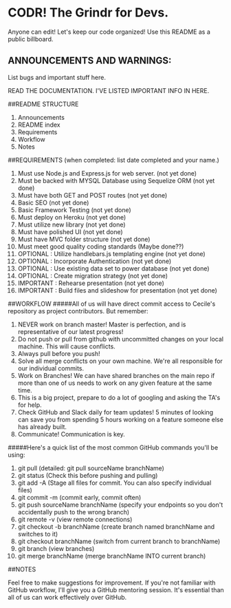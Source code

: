 # CODR! The Grindr for Devs.
Anyone can edit! Let's keep our code organized! Use this README as a public billboard.

## ANNOUNCEMENTS AND WARNINGS:
List bugs and important stuff here.

READ THE DOCUMENTATION. I'VE LISTED IMPORTANT INFO IN HERE.

##README STRUCTURE
1. Announcements
2. README index
3. Requirements
4. Workflow
5. Notes

##REQUIREMENTS (when completed: list date completed and your name.)
1. Must use Node.js and Express.js for web server. (not yet done)
2. Must be backed with MYSQL Database using Sequelize ORM (not yet done)
3. Must have both GET and POST routes (not yet done)
4. Basic SEO (not yet done)
5. Basic Framework Testing (not yet done)
6. Must deploy on Heroku (not yet done)
7. Must utilize new library (not yet done)
8. Must have polished UI (not yet done)
9. Must have MVC folder structure (not yet done)
10. Must meet good quality coding standards (Maybe done??)
11. OPTIONAL : Utilize handlebars.js templating engine (not yet done)
12. OPTIONAL : Incorporate Authentication (not yet done)
13. OPTIONAL : Use existing data set to power database (not yet done) 
14. OPTIONAL :  Create migration strategy (not yet done)
15. IMPORTANT : Rehearse presentation (not yet done)
16. IMPORTANT : Build files and slideshow for presentation (not yet done)

##WORKFLOW 
#####All of us will have direct commit access to Cecile's repository as project contributors. But remember:
1. NEVER work on branch master! Master is perfection, and is representative of our latest progress!
2. Do not push or pull from github with uncommitted changes on your local machine. This will cause conflicts.
3. Always pull before you push!
4. Solve all merge conflicts on your own machine. We're all responsible for our individual commits.
5. Work on Branches! We can have shared branches on the main repo if more than one of us needs to work on any given feature at the same time.
6. This is a big project, prepare to do a lot of googling and asking the TA's for help.
7. Check GitHub and Slack daily for team updates! 5 minutes of looking can save you from spending 5 hours working on a feature someone else has already built.
8. Communicate! Communication is key.

#####Here's a quick list of the most common GitHub commands you'll be using:
1. git pull 	(detailed: git pull sourceName branchName)
2. git status 	(Check this before pushing and pulling)
3. git add -A 	(Stage all files for commit. You can also specify individual files)
4. git commit -m 	(commit early, commit often)
5. git push sourceName branchName (specify your endpoints so you don't accidentally push to the wrong branch)
6. git remote -v 	(view remote connections)
7. git checkout -b branchName 	(create branch named branchName and switches to it)
8. git checkout branchName 	(switch from current branch to branchName)
9. git branch 		(view branches)
10. git merge branchName 	(merge branchName INTO current branch)

##NOTES

Feel free to make suggestions for improvement.
If you're not familiar with GitHub workflow, I'll give you a GitHub mentoring session. It's essential than all of us can work effectively over GitHub.
